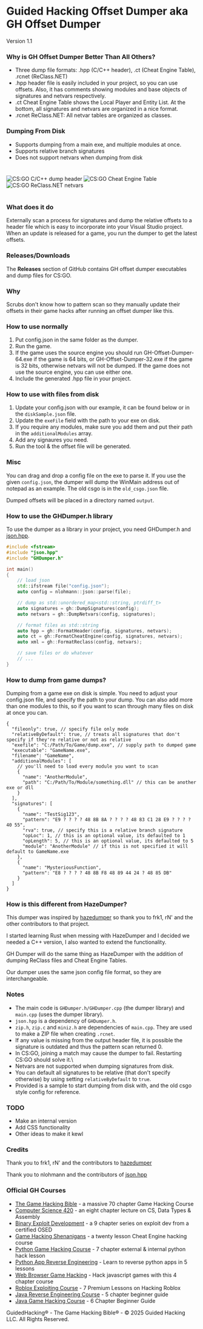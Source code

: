 # Guided Hacking Offset Dumper aka GH Offset Dumper

Version 1.1

### Why is GH Offset Dumper Better Than All Others?

- Three dump file formats: .hpp (C/C++ header), .ct (Cheat Engine Table), .rcnet (ReClass.NET)
- .hpp header file is easily included in your project, so you can use offsets. Also, it has comments showing modules and base objects of signatures and netvars respectively.
- .ct Cheat Engine Table shows the Local Player and Entity List. At the bottom, all signatures and netvars are organized in a nice format.
- .rcnet ReClass.NET: All netvar tables are organized as classes.

### Dumping From Disk

- Supports dumping from a main exe, and multiple modules at once.
- Supports relative branch signatures
- Does not support netvars when dumping from disk

#

![CS:GO C/C++ dump header](hpp.png)
![CS:GO Cheat Engine Table](ct.png)
![CS:GO ReClass.NET netvars](rcnet.png)

#

### What does it do

Externally scan a process for signatures and dump the relative offsets to a header file which is easy to incorporate into your Visual Studio project. When an update is released for a game, you run the dumper to get the latest offsets.

### Releases/Downloads

The **Releases** section of GitHub contains GH offset dumper executables and dump files for CS:GO.

### Why

Scrubs don't know how to pattern scan so they manually update their offsets in their game hacks after running an offset dumper like this.

### How to use normally

1. Put config.json in the same folder as the dumper.
2. Run the game.
3. If the game uses the source engine you should run GH-Offset-Dumper-64.exe if the game is 64 bits, or GH-Offset-Dumper-32.exe if the game is 32 bits, otherwise netvars will not be dumped. If the game does not use the source engine, you can use either one.
4. Include the generated .hpp file in your project.

### How to use with files from disk

1. Update your config.json with our example, it can be found below or in the `diskSample.json` file.
2. Update the `exeFile` field with the path to your exe on disk.
3. If you require any modules, make sure you add them and put their path in the `additionalModules` array.
4. Add any signaures you need.
5. Run the tool & the offset file will be generated.

### Misc

You can drag and drop a config file on the exe to parse it. If you use the given `config.json`, the dumper will dump the WinMain address out of notepad as an example. The old csgo is in the `old_csgo.json` file.

Dumped offsets will be placed in a directory named `output`.

### How to use the GHDumper.h library

To use the dumper as a library in your project, you need GHDumper.h and [json.hpp](https://github.com/nlohmann/json).

```cpp
#include <fstream>
#include "json.hpp"
#include "GHDumper.h"

int main()
{
	// load json
	std::ifstream file("config.json");
	auto config = nlohmann::json::parse(file);

	// dump as std::unordered_map<std::string, ptrdiff_t>
	auto signatures = gh::DumpSignatures(config);
	auto netvars = gh::DumpNetvars(config, signatures);

	// format files as std::string
	auto hpp = gh::FormatHeader(config, signatures, netvars);
	auto ct = gh::FormatCheatEngine(config, signatures, netvars);
	auto xml = gh::FormatReclass(config, netvars);

	// save files or do whatever
	// ...
}
```

### How to dump from game dumps?

Dumping from a game exe on disk is simple. You need to adjust your config.json file, and specify the path to your dump. You can also add more than one modules to this, so if you want to scan through many files on disk at once you can.

```jsonc
{
  "fileonly": true, // specify file only mode
  "relativeByDefault": true, // treats all signatures that don't specify if they're relative or not as relative
  "exefile": "C:/Path/To/Game/dump.exe", // supply path to dumped game
  "executable": "GameName.exe",
  "filename": "GameName",
  "additionalModules": [
    // you'll need to load every module you want to scan
    {
      "name": "AnotherModule",
      "path": "C:/Path/To/Module/something.dll" // this can be another exe or dll
    }
  ],
  "signatures": [
    {
      "name": "TestSig123",
      "pattern": "E9 ? ? ? ? 48 8B 8A ? ? ? ? 48 83 C1 28 E9 ? ? ? ? 40 55",
      "rva": true, // specify this is a relative branch signature
      "opLoc": 1, // this is an optional value, its defaulted to 1
      "opLength": 5, // this is an optional value, its defaulted to 5
      "module": "AnotherModule" // if this is not specified it will default to GameName.exe
    },
    {
      "name": "MysteriousFunction",
      "pattern": "E8 ? ? ? ? 48 8B F8 48 89 44 24 ? 48 85 DB"
    }
  ]
}
```

### How is this different from HazeDumper?

This dumper was inspired by [hazedumper](https://github.com/frk1/hazedumper) so thank you to frk1, rN' and the other contributors to that project.

I started learning Rust when messing with HazeDumper and I decided we needed a C++ version, I also wanted to extend the functionality.

GH Dumper will do the same thing as HazeDumper with the addition of dumping ReClass files and Cheat Engine Tables.

Our dumper uses the same json config file format, so they are interchangeable.

### Notes

- The main code is `GHDumper.h/GHDumper.cpp` (the dumper library) and `main.cpp` (uses the dumper library).
- `json.hpp` is a dependency of `GHDumper.h`.
- `zip.h`, `zip.c` and `miniz.h` are dependencies of `main.cpp`. They are used to make a ZIP file when creating `.rcnet`.
- If any value is missing from the output header file, it is possible the signature is outdated and thus the pattern scan returned 0.
- In CS:GO, joining a match may cause the dumper to fail. Restarting CS:GO should solve it.\
- Netvars are not supported when dumping signatures from disk.
- You can default all signatures to be relative (that don't specify otherwise) by using setting `relativeByDefault` to `true`.
- Provided is a sample to start dumping from disk with, and the old csgo style config for reference.

### TODO

- Make an internal version
- Add CSS functionality
- Other ideas to make it kewl

### Credits

Thank you to frk1, rN' and the contributors to [hazedumper](https://github.com/frk1/hazedumper)

Thank you to nlohmann and the contributors of [json.hpp](https://github.com/nlohmann/json)

<h3>Official GH Courses</h3>
<ul>
	<li><a href="https://guidedhacking.com/ghb" target="_blank">The Game Hacking Bible</a>&nbsp;- a massive 70 chapter Game Hacking Course</li>
	<li><a href="https://guidedhacking.com/threads/squally-cs420-game-hacking-course.14191/" target="_blank">Computer Science 420</a>&nbsp;- an eight chapter lecture on CS, Data Types &amp; Assembly</li>
	<li><a href="https://guidedhacking.com/forums/binary-exploit-development-course.551/" target="_blank">Binary Exploit Development</a>&nbsp;- a 9 chapter series on exploit dev&nbsp;from a certified OSED</li>
	<li><a href="https://guidedhacking.com/forums/game-hacking-shenanigans/" target="_blank">Game Hacking Shenanigans</a>&nbsp;- a twenty lesson Cheat Engine hacking course</li>
	<li><a href="https://guidedhacking.com/threads/python-game-hacking-tutorial-1-1-introduction.18695/" target="_blank">Python Game Hacking Course</a>&nbsp;- 7 chapter external &amp; internal python hack lesson</li>
	<li><a href="https://guidedhacking.com/threads/python-game-hacking-tutorial-2-1-introduction.19199/" target="_blank">Python App Reverse Engineering</a>&nbsp;- Learn to reverse python apps in 5 lessons</li>
	<li><a href="https://guidedhacking.com/threads/web-browser-game-hacking-intro-part-1.17726/" target="_blank">Web Browser Game Hacking</a>&nbsp;- Hack javascript games with this 4 chapter course</li>
	<li><a href="https://guidedhacking.com/forums/roblox-exploit-scripting-course-res100.521/" target="_blank">Roblox Exploiting Course</a>&nbsp;- 7 Premium Lessons on Hacking Roblox</li>
	<li><a href="https://guidedhacking.com/forums/java-reverse-engineering-course-jre100.538/" target="_blank">Java Reverse Engineering Course</a>&nbsp;- 5 chapter beginner guide</li>
	<li><a href="https://guidedhacking.com/forums/java-game-hacking-course-jgh100.553/" target="_blank">Java Game Hacking Course</a>&nbsp;- 6 Chapter Beginner Guide</li>
</ul>

GuidedHacking® - The Game Hacking Bible® - © 2025 Guided Hacking LLC. All Rights Reserved.
